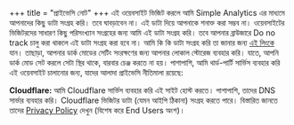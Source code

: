 +++
title = "প্রাইভেসি নোট"
+++
এই ওয়েবসাইট ভিজিট করলে আমি Simple Analytics এর মাধ্যমে আপনাদের কিছু ডাটা সংগ্রহ করি। তবে ঘাবড়াবেন না। এই ডাটা দিয়ে আপনাকে শনাক্ত করা সম্ভব না। ওয়েবসাইটের ভিজিটরদের সাধারণ কিছু পরিসংখ্যান সংগ্রহের জন্য আমি এই ডাটা সংগ্রহ করি। তবে আপনার ব্রাউজারে Do no track চালু করা থাকলে এই ডাটা সংগ্রহ করা হবে না। আমি কি কি ডাটা সংগ্রহ করি তা জানার জন্য [এই লিংকে](https://docs.simpleanalytics.com/what-we-collect) যান। তাছাড়া,  আপনার ডার্ক মোডের সেটিং সংরক্ষণের জন্য আপনার লোকাল স্টোরেজ ব্যবহার করি। যাতে, আপনি ডার্ক মোড সেট করলে সেটা স্থির থাকে, বারবার চেঞ্জ করতে না হয়। পাশাপাশি,  আমি থার্ড-পার্টি সার্ভিস ব্যবহার করি এই ওয়েবসাইট চালানোর জন্য, যাদের আলাদা প্রাইভেসি নীতিমালা রয়েছে:

**Cloudflare:** আমি Cloudflare সার্ভিস ব্যবহার করি এই সাইট হোস্ট করতে। পাশাপাশি, তাদের DNS সার্ভার ব্যবহার করি। Cloudflare ভিজিটর ডাটা (যেমন আইপি ঠিকানা) সংগ্রহ করতে পারে।  বিস্তারিত জানতে তাদের [Privacy Policy](https://www.cloudflare.com/privacypolicy/) দেখুন (বিশেষ করে End Users অংশ)।

